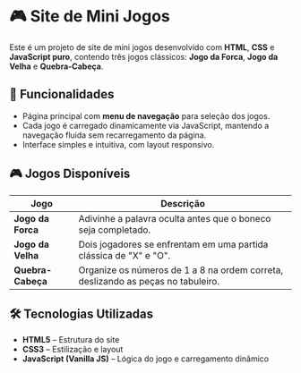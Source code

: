 # 🎮 Site de Mini Jogos

Este é um projeto de site de mini jogos desenvolvido com **HTML**, **CSS** e **JavaScript puro**, 
contendo três jogos clássicos: **Jogo da Forca**, **Jogo da Velha** e **Quebra-Cabeça**.

## 🧩 Funcionalidades

- Página principal com **menu de navegação** para seleção dos jogos.
- Cada jogo é carregado dinamicamente via JavaScript, mantendo a navegação fluida sem recarregamento da página.
- Interface simples e intuitiva, com layout responsivo.

## 🎮 Jogos Disponíveis

| Jogo             | Descrição                                                                         |
|------------------|-----------------------------------------------------------------------------------|
| **Jogo da Forca** | Adivinhe a palavra oculta antes que o boneco seja completado.                    |
| **Jogo da Velha** | Dois jogadores se enfrentam em uma partida clássica de "X" e "O".                |
| **Quebra-Cabeça** | Organize os números de 1 a 8 na ordem correta, deslizando as peças no tabuleiro. |


## 🛠️ Tecnologias Utilizadas

- **HTML5** – Estrutura do site
- **CSS3** – Estilização e layout
- **JavaScript (Vanilla JS)** – Lógica do jogo e carregamento dinâmico
